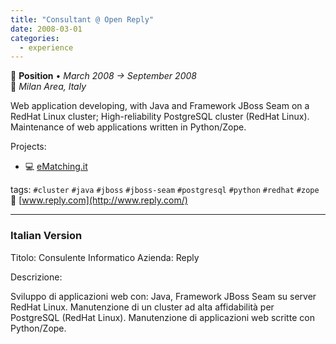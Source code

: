 ```yaml
---
title: "Consultant @ Open Reply"
date: 2008-03-01
categories:
  - experience
---
```

💼 **Position** • _March 2008 → September 2008_  
📍 _Milan Area, Italy_

Web application developing, with Java and Framework JBoss Seam on a RedHat Linux cluster; High-reliability PostgreSQL cluster (RedHat Linux). Maintenance of web applications written in Python/Zope.

Projects:
* 💻 [eMatching.it](/timeline/www-e-matching-it)

tags: `#cluster` `#java` `#jboss` `#jboss-seam` `#postgresql` `#python` `#redhat` `#zope`
🔗 [www.reply.com](http://www.reply.com/)

---

### Italian Version

Titolo: Consulente Informatico
Azienda: Reply

Descrizione:

Sviluppo di applicazioni web con: Java, Framework JBoss Seam su server RedHat Linux.
Manutenzione di un cluster ad alta affidabilità per PostgreSQL (RedHat Linux).
Manutenzione di applicazioni web scritte con Python/Zope.